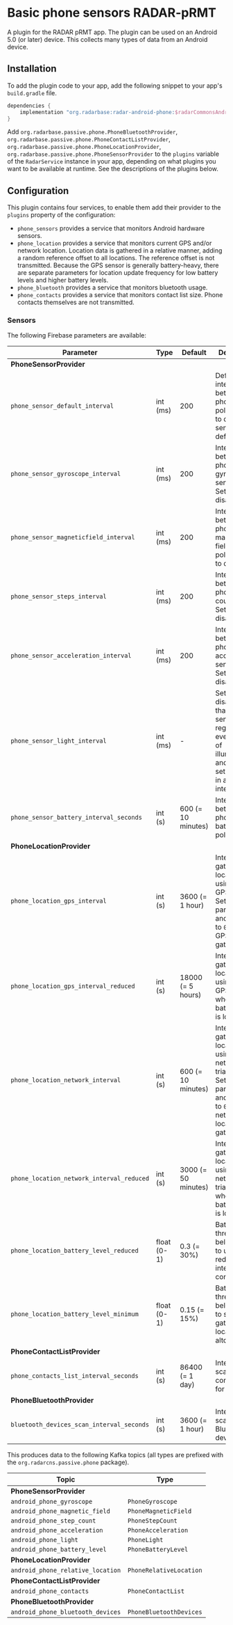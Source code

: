 # Basic phone sensors RADAR-pRMT

A plugin for the RADAR pRMT app. The plugin can be used on an Android 5.0 (or later) device. This collects many types of data from an Android device.

## Installation

To add the plugin code to your app, add the following snippet to your app's `build.gradle` file.

```gradle
dependencies {
    implementation "org.radarbase:radar-android-phone:$radarCommonsAndroidVersion"
}
```

Add `org.radarbase.passive.phone.PhoneBluetoothProvider`, `org.radarbase.passive.phone.PhoneContactListProvider`, `org.radarbase.passive.phone.PhoneLocationProvider`, `org.radarbase.passive.phone.PhoneSensorProvider` to the `plugins` variable of the `RadarService` instance in your app, depending on what plugins you want to be available at runtime. See the descriptions of the plugins below.

## Configuration

This plugin contains four services, to enable them add their provider to the `plugins` property of the configuration:

- `phone_sensors` provides a service that monitors Android hardware sensors.
- `phone_location` provides a service that monitors current GPS and/or network location. Location data is gathered in a relative manner, adding a random reference offset to all locations. The reference offset is not transmitted. Because the GPS sensor is generally battery-heavy, there are separate parameters for location update frequency for low battery levels and higher battery levels.
- `phone_bluetooth` provides a service that monitors bluetooth usage.
- `phone_contacts` provides a service that monitors contact list size. Phone contacts themselves are not transmitted.

### Sensors

The following Firebase parameters are available:

| Parameter | Type | Default | Description |
| --------- | ---- | ------- | ----------- |
| **PhoneSensorProvider** |||
| `phone_sensor_default_interval` | int (ms) | 200 | Default interval between phone sensor polls. Set to `0` to disable sensors by default. |
| `phone_sensor_gyroscope_interval` | int (ms) | 200 | Interval between phone gyroscope sensor polls. Set to `0` to disable. |
| `phone_sensor_magneticfield_interval` | int (ms) | 200 | Interval between phone magnetic field sensor polls. Set to `0` to disable.  |
| `phone_sensor_steps_interval` | int (ms) | 200 | Interval between phone step counter polls. Set to `0` to disable. |
| `phone_sensor_acceleration_interval` | int (ms) | 200 | Interval between phone acceleration sensor polls. Set to `0` to disable. |
| `phone_sensor_light_interval` | int (ms) | - | Set to `0` to disable. Note that the light sensor registers every change of illuminance and can't be set to record in a specific interval |
| `phone_sensor_battery_interval_seconds` | int (s) | 600 (= 10 minutes) | Interval between phone battery level polls. |
| **PhoneLocationProvider** |||
| `phone_location_gps_interval` | int (s) | 3600 (= 1 hour) | Interval for gathering location using the GPS sensor. Set this parameter and the next to `0` to disable GPS data gathering. | 
| `phone_location_gps_interval_reduced` | int (s) | 18000 (= 5 hours) | Interval for gathering location using the GPS sensor when the battery level is low. |
| `phone_location_network_interval` | int (s) | 600 (= 10 minutes) | Interval for gathering location using network triangulation. Set this parameter and the next to `0` to disable network location gathering. |
| `phone_location_network_interval_reduced` | int (s) | 3000 (= 50 minutes) | Interval for gathering location using network triangulation when the battery level is low. |
| `phone_location_battery_level_reduced` | float (0-1) | 0.3 (= 30%) | Battery level threshold, below which to use the reduced interval configuration. |
| `phone_location_battery_level_minimum` | float (0-1) | 0.15 (= 15%) | Battery level threshold, below which to stop gathering location data altogether. |
| **PhoneContactListProvider** |||
| `phone_contacts_list_interval_seconds` | int (s) | 86400 (= 1 day) | Interval for scanning contact list for changes. |
| **PhoneBluetoothProvider** |||
| `bluetooth_devices_scan_interval_seconds` | int (s) | 3600 (= 1 hour) | Interval for scanning Bluetooth devices. |

This produces data to the following Kafka topics (all types are prefixed with the `org.radarcns.passive.phone` package).

| Topic | Type |
| ----- | ---- |
| **PhoneSensorProvider** ||
| `android_phone_gyroscope` | `PhoneGyroscope` |
| `android_phone_magnetic_field` | `PhoneMagneticField` |
| `android_phone_step_count` | `PhoneStepCount` |
| `android_phone_acceleration` | `PhoneAcceleration` |
| `android_phone_light` | `PhoneLight` |
| `android_phone_battery_level` | `PhoneBatteryLevel` |
| **PhoneLocationProvider** ||
| `android_phone_relative_location` | `PhoneRelativeLocation` |
| **PhoneContactListProvider** ||
| `android_phone_contacts` | `PhoneContactList` |
| **PhoneBluetoothProvider** ||
| `android_phone_bluetooth_devices` | `PhoneBluetoothDevices` |
